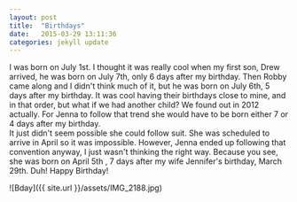 ```yaml
---
layout: post
title:  "Birthdays"
date:   2015-03-29 13:11:36
categories: jekyll update
---
```

  I was born on July 1st.  I thought it was really cool when my first son, Drew
   arrived, he was born on July 7th, only 6 days after my birthday.  Then Robby
   came along and I didn't think much of it, but he was born on July 6th, 5 days
   after my birthday. It was cool having their birthdays close to mine, and in that order,
   but what if we had another child? We found out in 2012 actually.  For Jenna to follow
   that trend she would have to be born either 7 or 4 days after my birthday.  
   It just didn't seem possible she could  follow suit.  She was scheduled to
   arrive  in April so it was impossible. However, Jenna ended up following that
   convention anyway,  I just wasn't thinking the right way. Because you see,  
   she was born on April 5th , 7 days after my wife Jennifer's birthday, March
   29th. Duh!  Happy Birthday!

  ![Bday]({{ site.url }}/assets/IMG_2188.jpg)
